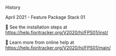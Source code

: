 History

April 2021 - Feature Package Stack 01

🚛 See the installation steps at https://help.fioritracker.org/V2020/hi/FPS01/inst/

📘 Learn more from online help at https://help.fioritracker.org/V2020/hi/FPS01/main/
